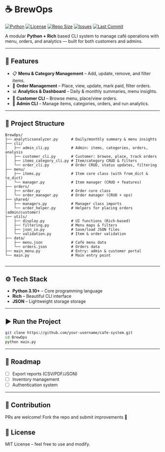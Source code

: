 # ☕ BrewOps

[![Python](https://img.shields.io/badge/python-3.10%2B-blue)](https://www.python.org/downloads/)
[![License](https://img.shields.io/badge/license-MIT-green)](LICENSE)
[![Repo Size](https://img.shields.io/github/repo-size/harshbhanushali26/BrewOps)](../../)
[![Issues](https://img.shields.io/github/issues/harshbhanushali26/BrewOps)](../../issues)
[![Last Commit](https://img.shields.io/github/last-commit/harshbhanushali26/BrewOps)](../../commits/main)

A modular **Python + Rich** based CLI system to manage café operations with menu, orders, and analytics — built for both customers and admins.

---

## 🚀 Features

* 📋 **Menu & Category Management** – Add, update, remove, and filter items.
* 🛒 **Order Management** – Place, view, update, mark paid, filter orders.
* 📊 **Analytics & Dashboard** – Daily & monthly summaries, menu insights.
* 👤 **Customer CLI** – Browse menu, place/view orders.
* 🔑 **Admin CLI** – Manage items, categories, orders, and run analytics.

---

## 📂 Project Structure

```
BrewOps/
├── analyticsanalyzer.py      # Daily/monthly summary & menu insights
├── cli/
│   ├── admin_cli.py          # Admin: items, categories, orders, analysis
│   ├── customer_cli.py       # Customer: browse, place, track orders
│   ├── items_category_cli.py # Item/category CRUD & filters
│   └── order_cli.py          # Order CRUD, status updates, filtering
├── menu/
│   ├── items.py              # Item core class (with from_dict & to_dict)
│   └── manager.py            # Item manager (CRUD + features)
├── orders/
│   ├── order.py              # Order core class
│   └── order_manager.py      # Order manager (CRUD + ops)
├── shared/
│   ├── managers.py           # Manager class imports
│   └── order_helper.py       # Helpers for placing orders (admin/customer)
├── utils/
│   ├── display.py            # UI functions (Rich-based)
│   ├── filtering.py          # Menu maps & filters
│   ├── json_io.py            # Save/load JSON files
│   └── validation.py         # Item & order validation
├── data/
│   ├── menu.json             # Café menu data
│   └── orders.json           # Orders data
├── main_menu.py              # Entry: admin & customer portal
└── main.py                   # Main entry point
                 
```

---

## ⚙️ Tech Stack

* **Python 3.10+** – Core programming language
* **Rich** – Beautiful CLI interface
* **JSON** – Lightweight storage  storage

---

## ▶️ Run the Project

```bash
git clone https://github.com/your-username/cafe-system.git
cd BrewOps
python main.py
```

---

## 📌 Roadmap

* [ ] Export reports (CSV/PDF/JSON)
* [ ] Inventory management
* [ ] Authentication system

---

## 🤝 Contribution

PRs are welcome! Fork the repo and submit improvements 🚀

## 📜 License

MIT License – feel free to use and modify.
